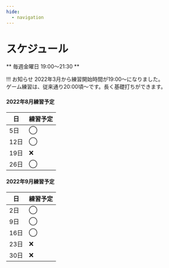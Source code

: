 ```yaml
---
hide:
  - navigation
---
```

# スケジュール
** 毎週金曜日 19:00〜21:30 **

!!! お知らせ
    2022年3月から練習開始時間が19:00〜になりました。  
    ゲーム練習は、従来通り20:00頃〜です。長く基礎打ちができます。 

#### 2022年8月練習予定
|日|練習予定|
|---|---|
| 5日|◯|
|12日|◯|
|19日|❌|
|26日|◯|

#### 2022年9月練習予定
|日|練習予定|
|---|---|
| 2日|◯|
| 9日|◯|
|16日|◯|
|23日|❌|
|30日|❌|

